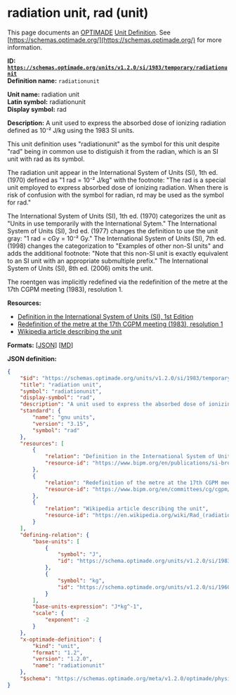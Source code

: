 # radiation unit, rad (unit)
This page documents an [OPTIMADE](https://www.optimade.org/) [Unit Definition](https://schemas.optimade.org/#definitions). See [https://schemas.optimade.org/](https://schemas.optimade.org/) for more information.

**ID: [`https://schemas.optimade.org/units/v1.2.0/si/1983/temporary/radiationunit`](https://schemas.optimade.org/units/v1.2.0/si/1983/temporary/radiationunit)**  
**Definition name:** `radiationunit`

**Unit name:** radiation unit  
**Latin symbol:** radiationunit  
**Display symbol:** rad  
  
**Description:** A unit used to express the absorbed dose of ionizing radiation defined as 10⁻² J/kg using the 1983 SI units.

This unit definition uses "radiationunit" as the symbol for this unit despite "rad" being in common use to distiguish it from the radian, which is an SI unit with rad as its symbol.

The radiation unit appear in the International System of Units (SI), 1th ed. (1970) defined as "1 rad = 10⁻² J/kg" with the footnote: "The rad is a special unit employed to express absorbed dose of ionizing radiation. When there is risk of confusion with the symbol for radian, rd may be used as the symbol for rad."

The International System of Units (SI), 1th ed. (1970) categorizes the unit as "Units in use temporarily with the International Sytem."
The International System of Units (SI), 3rd ed. (1977) changes the definition to use the unit gray: "1 rad = cGy = 10⁻² Gy."
The International System of Units (SI), 7th ed. (1998) changes the categorization to "Examples of other non-SI units" and adds the additional footnote: "Note that this non-SI unit is exactly equivalent to an SI unit with an appropriate submultiple prefix."
The International System of Units (SI), 8th ed. (2006) omits the unit.

The roentgen was implicitly redefined via the redefinition of the metre at the 17th CGPM meeting (1983), resolution 1.

**Resources:**

- [Definition in the International System of Units (SI), 1st Edition](https://www.bipm.org/en/publications/si-brochure)
- [Redefinition of the metre at the 17th CGPM meeting (1983), resolution 1](https://www.bipm.org/en/committees/cg/cgpm/17-1983/resolution-1)
- [Wikipedia article describing the unit](https://en.wikipedia.org/wiki/Rad_(radiation_unit))


**Formats:** [[JSON](radiationunit.json)] [[MD](radiationunit.md)]

**JSON definition:**

``` json
{
    "$id": "https://schemas.optimade.org/units/v1.2.0/si/1983/temporary/radiationunit",
    "title": "radiation unit",
    "symbol": "radiationunit",
    "display-symbol": "rad",
    "description": "A unit used to express the absorbed dose of ionizing radiation defined as 10\u207b\u00b2 J/kg using the 1983 SI units.\n\nThis unit definition uses \"radiationunit\" as the symbol for this unit despite \"rad\" being in common use to distiguish it from the radian, which is an SI unit with rad as its symbol.\n\nThe radiation unit appear in the International System of Units (SI), 1th ed. (1970) defined as \"1 rad = 10\u207b\u00b2 J/kg\" with the footnote: \"The rad is a special unit employed to express absorbed dose of ionizing radiation. When there is risk of confusion with the symbol for radian, rd may be used as the symbol for rad.\"\n\nThe International System of Units (SI), 1th ed. (1970) categorizes the unit as \"Units in use temporarily with the International Sytem.\"\nThe International System of Units (SI), 3rd ed. (1977) changes the definition to use the unit gray: \"1 rad = cGy = 10\u207b\u00b2 Gy.\"\nThe International System of Units (SI), 7th ed. (1998) changes the categorization to \"Examples of other non-SI units\" and adds the additional footnote: \"Note that this non-SI unit is exactly equivalent to an SI unit with an appropriate submultiple prefix.\"\nThe International System of Units (SI), 8th ed. (2006) omits the unit.\n\nThe roentgen was implicitly redefined via the redefinition of the metre at the 17th CGPM meeting (1983), resolution 1.",
    "standard": {
        "name": "gnu units",
        "version": "3.15",
        "symbol": "rad"
    },
    "resources": [
        {
            "relation": "Definition in the International System of Units (SI), 1st Edition",
            "resource-id": "https://www.bipm.org/en/publications/si-brochure"
        },
        {
            "relation": "Redefinition of the metre at the 17th CGPM meeting (1983), resolution 1",
            "resource-id": "https://www.bipm.org/en/committees/cg/cgpm/17-1983/resolution-1"
        },
        {
            "relation": "Wikipedia article describing the unit",
            "resource-id": "https://en.wikipedia.org/wiki/Rad_(radiation_unit)"
        }
    ],
    "defining-relation": {
        "base-units": [
            {
                "symbol": "J",
                "id": "https://schema.optimade.org/units/v1.2.0/si/1983/named/joule"
            },
            {
                "symbol": "kg",
                "id": "https://schema.optimade.org/units/v1.2.0/si/1960/base/kilogram"
            }
        ],
        "base-units-expression": "J*kg^-1",
        "scale": {
            "exponent": -2
        }
    },
    "x-optimade-definition": {
        "kind": "unit",
        "format": "1.2",
        "version": "1.2.0",
        "name": "radiationunit"
    },
    "$schema": "https://schemas.optimade.org/meta/v1.2.0/optimade/physical_unit_definition.md"
}
```
